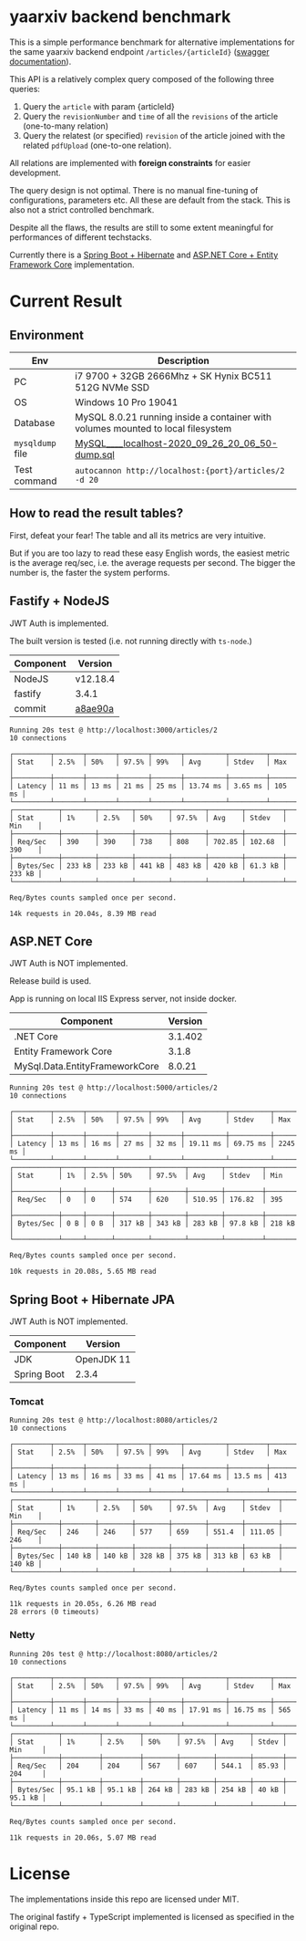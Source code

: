 # yaarxiv backend benchmark

This is a simple performance benchmark for alternative implementations for the same yaarxiv backend endpoint `/articles/{articleId}` ([swagger documentation](http://39.104.70.44:3000/swagger/static/index.html#/default/get_articles__articleId_)).

This API is a relatively complex query composed of the following three queries:

1. Query the `article` with param {articleId}
2. Query the `revisionNumber` and `time` of all the `revisions` of the article (one-to-many relation)
3. Query the relatest (or specified) `revision` of the article joined with the related `pdfUpload` (one-to-one relation).

All relations are implemented with **foreign constraints** for easier development.

The query design is not optimal. There is no manual fine-tuning of configurations, parameters etc. All these are default from the stack. This is also not a strict controlled benchmark.

Despite all the flaws, the results are still to some extent meaningful for performances of different techstacks.

Currently there is a [Spring Boot + Hibernate](springboot) and [ASP.NET Core + Entity Framework Core](aspnetcore) implementation.

# Current Result

## Environment

| Env | Description |
| -- | -- |
| PC | i7 9700 + 32GB 2666Mhz + SK Hynix BC511 512G NVMe SSD |
| OS | Windows 10 Pro 19041
| Database | MySQL 8.0.21 running inside a container with volumes mounted to local filesystem |
| `mysqldump` file  |[MySQL____localhost-2020_09_26_20_06_50-dump.sql](MySQL____localhost-2020_09_26_20_06_50-dump.sql) |
| Test command | `autocannon http://localhost:{port}/articles/2 -d 20` |

## How to read the result tables?

First, defeat your fear! The table and all its metrics are very intuitive.

But if you are too lazy to read these easy English words, the easiest metric is the average req/sec, i.e. the average requests per second. The bigger the number is, the faster the system performs.  

## Fastify + NodeJS

JWT Auth is implemented.

The built version is tested (i.e. not running directly with `ts-node`.)

| Component | Version |
| -- | -- |
| NodeJS | v12.18.4 |
| fastify | 3.4.1 |
| commit | [a8ae90a](https://github.com/ddadaal/yaarxiv/commit/a8ae90a817e56d0e9f6017d0e1ba2d2d53abbcb6) |

```
Running 20s test @ http://localhost:3000/articles/2
10 connections

┌─────────┬───────┬───────┬───────┬───────┬──────────┬─────────┬────────┐
│ Stat    │ 2.5%  │ 50%   │ 97.5% │ 99%   │ Avg      │ Stdev   │ Max    │
├─────────┼───────┼───────┼───────┼───────┼──────────┼─────────┼────────┤
│ Latency │ 11 ms │ 13 ms │ 21 ms │ 25 ms │ 13.74 ms │ 3.65 ms │ 105 ms │
└─────────┴───────┴───────┴───────┴───────┴──────────┴─────────┴────────┘
┌───────────┬────────┬────────┬────────┬────────┬────────┬─────────┬────────┐
│ Stat      │ 1%     │ 2.5%   │ 50%    │ 97.5%  │ Avg    │ Stdev   │ Min    │
├───────────┼────────┼────────┼────────┼────────┼────────┼─────────┼────────┤
│ Req/Sec   │ 390    │ 390    │ 738    │ 808    │ 702.85 │ 102.68  │ 390    │
├───────────┼────────┼────────┼────────┼────────┼────────┼─────────┼────────┤
│ Bytes/Sec │ 233 kB │ 233 kB │ 441 kB │ 483 kB │ 420 kB │ 61.3 kB │ 233 kB │
└───────────┴────────┴────────┴────────┴────────┴────────┴─────────┴────────┘

Req/Bytes counts sampled once per second.

14k requests in 20.04s, 8.39 MB read
```

## ASP.NET Core

JWT Auth is NOT implemented.

Release build is used.

App is running on local IIS Express server, not inside docker.

| Component | Version | 
| -- | -- |
| .NET Core | 3.1.402 |
| Entity Framework Core | 3.1.8 |
| MySql.Data.EntityFrameworkCore | 8.0.21 |


```
Running 20s test @ http://localhost:5000/articles/2
10 connections

┌─────────┬───────┬───────┬───────┬───────┬──────────┬──────────┬─────────┐
│ Stat    │ 2.5%  │ 50%   │ 97.5% │ 99%   │ Avg      │ Stdev    │ Max     │
├─────────┼───────┼───────┼───────┼───────┼──────────┼──────────┼─────────┤
│ Latency │ 13 ms │ 16 ms │ 27 ms │ 32 ms │ 19.11 ms │ 69.75 ms │ 2245 ms │
└─────────┴───────┴───────┴───────┴───────┴──────────┴──────────┴─────────┘
┌───────────┬─────┬──────┬────────┬────────┬────────┬─────────┬────────┐
│ Stat      │ 1%  │ 2.5% │ 50%    │ 97.5%  │ Avg    │ Stdev   │ Min    │
├───────────┼─────┼──────┼────────┼────────┼────────┼─────────┼────────┤
│ Req/Sec   │ 0   │ 0    │ 574    │ 620    │ 510.95 │ 176.82  │ 395    │
├───────────┼─────┼──────┼────────┼────────┼────────┼─────────┼────────┤
│ Bytes/Sec │ 0 B │ 0 B  │ 317 kB │ 343 kB │ 283 kB │ 97.8 kB │ 218 kB │
└───────────┴─────┴──────┴────────┴────────┴────────┴─────────┴────────┘

Req/Bytes counts sampled once per second.

10k requests in 20.08s, 5.65 MB read
```

## Spring Boot + Hibernate JPA

JWT Auth is NOT implemented.

| Component | Version | 
| -- | -- |
| JDK | OpenJDK 11 |
| Spring Boot | 2.3.4 |

### Tomcat

```
Running 20s test @ http://localhost:8080/articles/2
10 connections

┌─────────┬───────┬───────┬───────┬───────┬──────────┬─────────┬────────┐
│ Stat    │ 2.5%  │ 50%   │ 97.5% │ 99%   │ Avg      │ Stdev   │ Max    │
├─────────┼───────┼───────┼───────┼───────┼──────────┼─────────┼────────┤
│ Latency │ 13 ms │ 16 ms │ 33 ms │ 41 ms │ 17.64 ms │ 13.5 ms │ 413 ms │
└─────────┴───────┴───────┴───────┴───────┴──────────┴─────────┴────────┘
┌───────────┬────────┬────────┬────────┬────────┬────────┬────────┬────────┐
│ Stat      │ 1%     │ 2.5%   │ 50%    │ 97.5%  │ Avg    │ Stdev  │ Min    │
├───────────┼────────┼────────┼────────┼────────┼────────┼────────┼────────┤
│ Req/Sec   │ 246    │ 246    │ 577    │ 659    │ 551.4  │ 111.05 │ 246    │
├───────────┼────────┼────────┼────────┼────────┼────────┼────────┼────────┤
│ Bytes/Sec │ 140 kB │ 140 kB │ 328 kB │ 375 kB │ 313 kB │ 63 kB  │ 140 kB │
└───────────┴────────┴────────┴────────┴────────┴────────┴────────┴────────┘

Req/Bytes counts sampled once per second.

11k requests in 20.05s, 6.26 MB read
28 errors (0 timeouts)
```

### Netty

```
Running 20s test @ http://localhost:8080/articles/2
10 connections

┌─────────┬───────┬───────┬───────┬───────┬──────────┬──────────┬────────┐
│ Stat    │ 2.5%  │ 50%   │ 97.5% │ 99%   │ Avg      │ Stdev    │ Max    │
├─────────┼───────┼───────┼───────┼───────┼──────────┼──────────┼────────┤
│ Latency │ 11 ms │ 14 ms │ 33 ms │ 40 ms │ 17.91 ms │ 16.75 ms │ 565 ms │
└─────────┴───────┴───────┴───────┴───────┴──────────┴──────────┴────────┘
┌───────────┬─────────┬─────────┬────────┬────────┬────────┬───────┬─────────┐
│ Stat      │ 1%      │ 2.5%    │ 50%    │ 97.5%  │ Avg    │ Stdev │ Min     │
├───────────┼─────────┼─────────┼────────┼────────┼────────┼───────┼─────────┤
│ Req/Sec   │ 204     │ 204     │ 567    │ 607    │ 544.1  │ 85.93 │ 204     │
├───────────┼─────────┼─────────┼────────┼────────┼────────┼───────┼─────────┤
│ Bytes/Sec │ 95.1 kB │ 95.1 kB │ 264 kB │ 283 kB │ 254 kB │ 40 kB │ 95.1 kB │
└───────────┴─────────┴─────────┴────────┴────────┴────────┴───────┴─────────┘

Req/Bytes counts sampled once per second.

11k requests in 20.06s, 5.07 MB read
```

# License

The implementations inside this repo are licensed under MIT. 

The original fastify + TypeScript implemented is licensed as specified in the original repo. 
